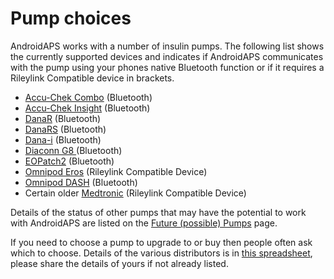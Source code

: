 # Pump choices

AndroidAPS works with a number of insulin pumps.  The following list shows the currently supported devices and indicates if AndroidAPS communicates with the pump using your phones native Bluetooth function or if it requires a Rileylink Compatible device in brackets. 

- [Accu-Chek Combo](../Configuration/Accu-Chek-Combo-Pump.md)  (Bluetooth)
- [Accu-Chek Insight](../Configuration/Accu-Chek-Insight-Pump.md) (Bluetooth)
- [DanaR](../Configuration/DanaR-Insulin-Pump.md) (Bluetooth)
- [DanaRS](../Configuration/DanaRS-Insulin-Pump.md) (Bluetooth)
- [Dana-i](../Configuration/DanaRS-Insulin-Pump.md) (Bluetooth)
- [Diaconn G8 ](../Configuration/DiaconnG8.md)  (Bluetooth)
- [EOPatch2](../Configuration/EOPatch2.md) (Bluetooth)
- [Omnipod Eros](../Configuration/OmnipodEros.md)  (Rileylink Compatible Device)
- [Omnipod DASH](../Configuration/OmnipodDASH.md)  (Bluetooth)
- Certain older [Medtronic](../Configuration/MedtronicPump.md) (Rileylink Compatible Device)

Details of the status of other pumps that may have the potential to work with AndroidAPS are listed on the [Future (possible) Pumps](Future-possible-Pump-Drivers.md) page.

If you need to choose a pump to upgrade to or buy then people often ask which to choose. Details of the various distributors is in [this spreadsheet](https://drive.google.com/open?id=1CRfmmjA-0h_9nkRViP3J9FyflT9eu-a8HeMrhrKzKz0), please share the details of yours if not already listed.
